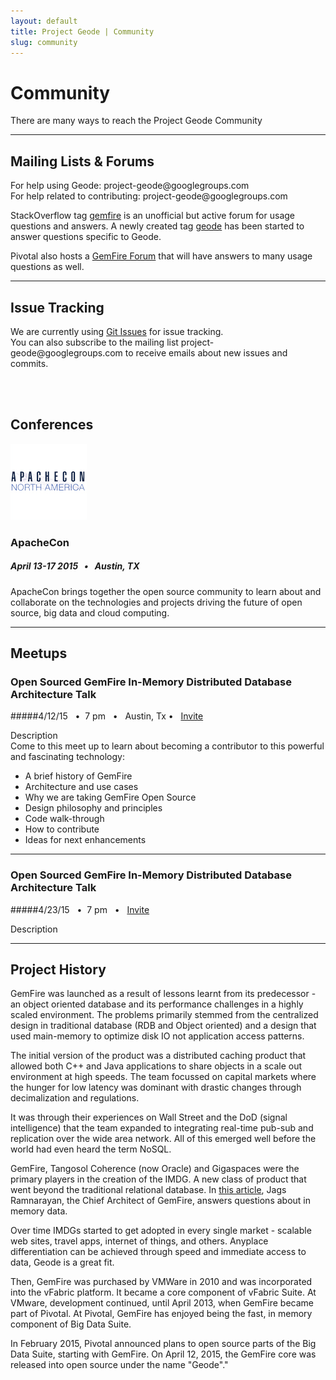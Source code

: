 ```yaml
---
layout: default
title: Project Geode | Community
slug: community
---
```


# Community

There are many ways to reach the Project Geode Community

***

<div class='sidebar'>
<h2 id='mailing-lists'> Mailing Lists & Forums </h2>
<p>
For help using Geode: project-geode@googlegroups.com
<br>
For help related to contributing: project-geode@googlegroups.com
</p>
<p>
StackOverflow tag <a href='http://stackoverflow.com/questions/tagged/gemfire'>gemfire</a> is an unofficial but active forum for usage questions and answers. A newly created tag <a href="http://stackoverflow.com/questions/tagged/geode">geode</a> has been started to answer questions specific to Geode.
</p>
<p>
Pivotal also hosts a <a href='https://support.pivotal.io/hc/communities/public/topics/200053218-Pivotal-GemFire-Forum'>GemFire Forum</a> that will have answers to many usage questions as well.
</p>
<hr>

<h2> Issue Tracking </h2>
<p>
We are currently using <a href="https://github.com/project-geode/docs/issues">Git Issues</a> for issue tracking.
<br>
You can also subscribe to the mailing list project-geode@googlegroups.com to receive emails about new issues and commits.
</p>

<br>
<br>
</div>



## Conferences

<img class='event-image' src='/images/events/apachecon.png'>

### ApacheCon

##### April 13-17 2015 &nbsp; • &nbsp; Austin, TX

<div class='description'>ApacheCon brings together the open source community to learn about and collaborate on the technologies and projects driving the future of open source, big data and cloud computing.</div>

***

## Meetups


### Open Sourced GemFire In-Memory Distributed Database Architecture Talk

#####4/12/15 &nbsp; • &nbsp;7 pm &nbsp; • &nbsp; Austin, Tx • &nbsp; <a href="http://www.meetup.com/Pivotal-Open-Source-Hub-at-ApacheCon/events/221503278/">Invite</a>&nbsp;&nbsp;&nbsp;&nbsp;&nbsp;

<div class='description'>Description</div>
Come to this meet up to learn about becoming a contributor to this powerful and fascinating technology:

<ul>
<li>A brief history of GemFire</li> 
<li>Architecture and use cases </li>
<li>Why we are taking GemFire Open Source</li> 
<li>Design philosophy and principles</li> 
<li>Code walk-through </li>
<li>How to contribute</li> 
<li>Ideas for next enhancements</li>
</ul>


***

### Open Sourced GemFire In-Memory Distributed Database Architecture Talk

#####4/23/15 &nbsp; • &nbsp;7 pm &nbsp; • &nbsp; <a href="http://www.meetup.com/Pivotal-Open-Source-Hub-at-ApacheCon/events/221503278/">Invite</a>&nbsp;&nbsp;&nbsp;&nbsp;&nbsp;

<div class='description'>Description</div>




***

## Project History

GemFire was launched as a result of lessons learnt from its predecessor - an object oriented database and its performance challenges in a highly scaled environment. The problems primarily stemmed from the centralized design in traditional database (RDB and Object oriented) and a design that used main-memory to optimize disk IO not application access patterns. 

The initial version of the product was a distributed caching product that allowed both C++ and Java applications to share objects in a scale out environment at high speeds. The team focussed on capital markets where the hunger for low latency was dominant with drastic changes through decimalization and regulations. 

It was through their experiences on Wall Street and the DoD (signal intelligence) that the team expanded to integrating real-time pub-sub and replication over the wide area network. All of this emerged well before the world had even heard the term NoSQL. 

GemFire, Tangosol Coherence (now Oracle) and Gigaspaces were the primary players in the creation of the IMDG. A new class of product that went beyond the traditional relational database. In <a href="http://www.infoq.com/articles/in-memory-data-grids">this article</a>, Jags Ramnarayan, the Chief Architect of GemFire, answers questions about in memory data.

Over time IMDGs started to get adopted in every single market - scalable web sites, travel apps, internet of things, and others.  Anyplace differentiation can be achieved through speed and immediate access to data, Geode is a great fit. 

Then, GemFire was purchased by VMWare in 2010 and was incorporated into the vFabric platform. It became a core component of vFabric Suite. At VMware, development continued, until April 2013, when GemFire became part of Pivotal. At Pivotal, GemFire has enjoyed being the fast, in memory component of Big Data Suite.

In February 2015, Pivotal announced plans to open source parts of the Big Data Suite, starting with GemFire.  On April 12, 2015, the GemFire core was released into open source under the name "Geode"."






